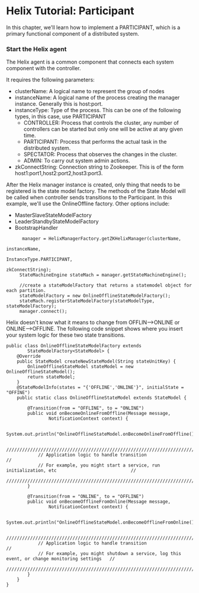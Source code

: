 <!---
Licensed to the Apache Software Foundation (ASF) under one
or more contributor license agreements.  See the NOTICE file
distributed with this work for additional information
regarding copyright ownership.  The ASF licenses this file
to you under the Apache License, Version 2.0 (the
"License"); you may not use this file except in compliance
with the License.  You may obtain a copy of the License at

  http://www.apache.org/licenses/LICENSE-2.0

Unless required by applicable law or agreed to in writing,
software distributed under the License is distributed on an
"AS IS" BASIS, WITHOUT WARRANTIES OR CONDITIONS OF ANY
KIND, either express or implied.  See the License for the
specific language governing permissions and limitations
under the License.
-->

# Helix Tutorial: Participant

In this chapter, we\'ll learn how to implement a PARTICIPANT, which is a primary functional component of a distributed system.


### Start the Helix agent

The Helix agent is a common component that connects each system component with the controller.

It requires the following parameters:
 
* clusterName: A logical name to represent the group of nodes
* instanceName: A logical name of the process creating the manager instance. Generally this is host:port.
* instanceType: Type of the process. This can be one of the following types, in this case, use PARTICIPANT
    * CONTROLLER: Process that controls the cluster, any number of controllers can be started but only one will be active at any given time.
    * PARTICIPANT: Process that performs the actual task in the distributed system. 
    * SPECTATOR: Process that observes the changes in the cluster.
    * ADMIN: To carry out system admin actions.
* zkConnectString: Connection string to Zookeeper. This is of the form host1:port1,host2:port2,host3:port3. 

After the Helix manager instance is created, only thing that needs to be registered is the state model factory. 
The methods of the State Model will be called when controller sends transitions to the Participant.  In this example, we'll use the OnlineOffline factory.  Other options include:

* MasterSlaveStateModelFactory
* LeaderStandbyStateModelFactory
* BootstrapHandler


```
      manager = HelixManagerFactory.getZKHelixManager(clusterName,
                                                          instanceName,
                                                          InstanceType.PARTICIPANT,
                                                          zkConnectString);
     StateMachineEngine stateMach = manager.getStateMachineEngine();

     //create a stateModelFactory that returns a statemodel object for each partition. 
     stateModelFactory = new OnlineOfflineStateModelFactory();     
     stateMach.registerStateModelFactory(stateModelType, stateModelFactory);
     manager.connect();
```

Helix doesn\'t know what it means to change from OFFLIN\-\-\>ONLINE or ONLINE\-\-\>OFFLINE.  The following code snippet shows where you insert your system logic for these two state transitions.

```
public class OnlineOfflineStateModelFactory extends
        StateModelFactory<StateModel> {
    @Override
    public StateModel createNewStateModel(String stateUnitKey) {
        OnlineOfflineStateModel stateModel = new OnlineOfflineStateModel();
        return stateModel;
    }
    @StateModelInfo(states = "{'OFFLINE','ONLINE'}", initialState = "OFFINE")
    public static class OnlineOfflineStateModel extends StateModel {

        @Transition(from = "OFFLINE", to = "ONLINE")
        public void onBecomeOnlineFromOffline(Message message,
                NotificationContext context) {

            System.out.println("OnlineOfflineStateModel.onBecomeOnlineFromOffline()");

            ////////////////////////////////////////////////////////////////////////////////////////////////
            // Application logic to handle transition                                                     //
            // For example, you might start a service, run initialization, etc                            //
            ////////////////////////////////////////////////////////////////////////////////////////////////
        }

        @Transition(from = "ONLINE", to = "OFFLINE")
        public void onBecomeOfflineFromOnline(Message message,
                NotificationContext context) {

            System.out.println("OnlineOfflineStateModel.onBecomeOfflineFromOnline()");

            ////////////////////////////////////////////////////////////////////////////////////////////////
            // Application logic to handle transition                                                     //
            // For example, you might shutdown a service, log this event, or change monitoring settings   //
            ////////////////////////////////////////////////////////////////////////////////////////////////
        }
    }
}
```

